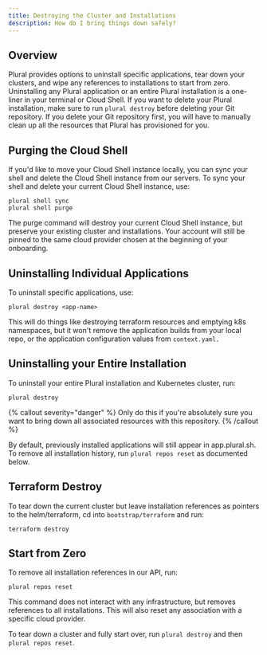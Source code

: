 ```yaml
---
title: Destroying the Cluster and Installations
description: How do I bring things down safely?
---
```


## Overview

Plural provides options to uninstall specific applications, tear down your clusters, and wipe any references to installations to start from zero. Uninstalling any Plural application or an entire Plural installation is a one-liner in your terminal or Cloud Shell. If you want to delete your Plural installation, make sure to run `plural destroy` before deleting your Git repository. If you delete your Git repository first, you will have to manually clean up all the resources that Plural has provisioned for you.&#x20;

## Purging the Cloud Shell

If you'd like to move your Cloud Shell instance locally, you can sync your shell and delete the Cloud Shell instance from our servers. To sync your shell and delete your current Cloud Shell instance, use:
 
 ```
 plural shell sync
 plural shell purge
 ```
 
  The purge command will destroy your current Cloud Shell instance, but preserve your existing cluster and installations. Your account will still be pinned to the same cloud provider chosen at the beginning of your onboarding.

## Uninstalling Individual Applications

To uninstall specific applications, use:

```
plural destroy <app-name>
```

This will do things like destroying terraform resources and emptying k8s namespaces, but it won't remove the application builds from your local repo, or the application configuration values from `context.yaml.`

## Uninstalling your Entire Installation

To uninstall your entire Plural installation and Kubernetes cluster, run:

```
plural destroy
```

{% callout severity="danger" %}
Only do this if you're absolutely sure you want to bring down all associated resources with this repository.
{% /callout %}

By default, previously installed applications will still appear in app.plural.sh. To remove all installation history, run `plural repos reset` as documented below.

## Terraform Destroy

To tear down the current cluster but leave installation references as pointers to the helm/terraform, cd into `bootstrap/terraform` and run:

```
terraform destroy
```


## Start from Zero

To remove all installation references in our API, run:

```
plural repos reset
```

This command does not interact with any infrastructure, but removes references to all installations. This will also reset any association with a specific cloud provider.

To tear down a cluster and fully start over, run `plural destroy` and then `plural repos reset`.
